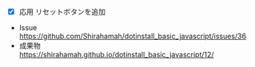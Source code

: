  - [x] 応用 リセットボタンを追加  
 - Issue  
 https://github.com/Shirahamah/dotinstall_basic_javascript/issues/36
 - 成果物  
 https://shirahamah.github.io/dotinstall_basic_javascript/12/